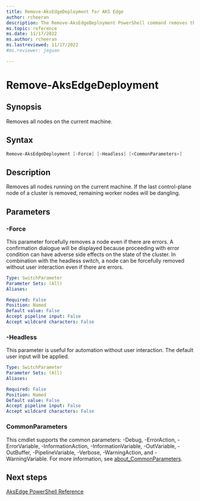 ```yaml
---
title: Remove-AksEdgeDeployment for AKS Edge
author: rcheeran
description: The Remove-AksEdgeDeployment PowerShell command removes the deployment from an existing cluster.
ms.topic: reference
ms.date: 11/17/2022
ms.author: rcheeran 
ms.lastreviewed: 11/17/2022
#ms.reviewer: jeguan

---
```



# Remove-AksEdgeDeployment

## Synopsis

Removes all nodes on the current machine.

## Syntax

```powershell
Remove-AksEdgeDeployment [-Force] [-Headless] [<CommonParameters>]
```

## Description

Removes all nodes running on the current machine. If the last control-plane node of a cluster is
removed, remaining worker nodes will be dangling.

## Parameters

### -Force
This parameter forcefully removes a node even if there are errors. A confirmation dialogue will be
displayed because proceeding with error condition can have adverse side effects on the state of the cluster.
In combination with the headless switch, a node can be forcefully removed without user interaction even if there are errors. 

```yaml
Type: SwitchParameter
Parameter Sets: (All)
Aliases:

Required: False
Position: Named
Default value: False
Accept pipeline input: False
Accept wildcard characters: False
```

### -Headless
This parameter is useful for automation without user interaction.
The default user input will be applied.

```yaml
Type: SwitchParameter
Parameter Sets: (All)
Aliases:

Required: False
Position: Named
Default value: False
Accept pipeline input: False
Accept wildcard characters: False
```

### CommonParameters
This cmdlet supports the common parameters: -Debug, -ErrorAction, -ErrorVariable, -InformationAction, -InformationVariable, -OutVariable, -OutBuffer, -PipelineVariable, -Verbose, -WarningAction, and -WarningVariable. For more information, see [about_CommonParameters](https://go.microsoft.com/fwlink/?LinkID=113216).

## Next steps

[AksEdge PowerShell Reference](./index.md)
